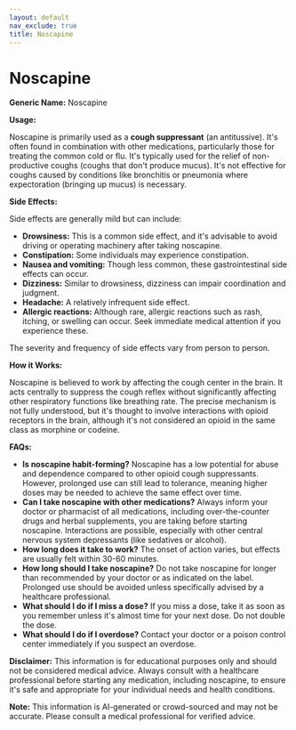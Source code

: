 ```yaml
---
layout: default
nav_exclude: true
title: Noscapine
---
```


# Noscapine

**Generic Name:** Noscapine

**Usage:**

Noscapine is primarily used as a **cough suppressant** (an antitussive).  It's often found in combination with other medications, particularly those for treating the common cold or flu.  It's typically used for the relief of non-productive coughs (coughs that don't produce mucus).  It's not effective for coughs caused by conditions like bronchitis or pneumonia where expectoration (bringing up mucus) is necessary.


**Side Effects:**

Side effects are generally mild but can include:

* **Drowsiness:** This is a common side effect, and it's advisable to avoid driving or operating machinery after taking noscapine.
* **Constipation:** Some individuals may experience constipation.
* **Nausea and vomiting:** Though less common, these gastrointestinal side effects can occur.
* **Dizziness:**  Similar to drowsiness, dizziness can impair coordination and judgment.
* **Headache:**  A relatively infrequent side effect.
* **Allergic reactions:** Although rare, allergic reactions such as rash, itching, or swelling can occur.  Seek immediate medical attention if you experience these.

The severity and frequency of side effects vary from person to person.


**How it Works:**

Noscapine is believed to work by affecting the cough center in the brain.  It acts centrally to suppress the cough reflex without significantly affecting other respiratory functions like breathing rate.  The precise mechanism is not fully understood, but it's thought to involve interactions with opioid receptors in the brain, although it's not considered an opioid in the same class as morphine or codeine.


**FAQs:**

* **Is noscapine habit-forming?**  Noscapine has a low potential for abuse and dependence compared to other opioid cough suppressants. However, prolonged use can still lead to tolerance, meaning higher doses may be needed to achieve the same effect over time.
* **Can I take noscapine with other medications?**  Always inform your doctor or pharmacist of all medications, including over-the-counter drugs and herbal supplements, you are taking before starting noscapine.  Interactions are possible, especially with other central nervous system depressants (like sedatives or alcohol).
* **How long does it take to work?** The onset of action varies, but effects are usually felt within 30-60 minutes.
* **How long should I take noscapine?**  Do not take noscapine for longer than recommended by your doctor or as indicated on the label. Prolonged use should be avoided unless specifically advised by a healthcare professional.
* **What should I do if I miss a dose?**  If you miss a dose, take it as soon as you remember unless it's almost time for your next dose. Do not double the dose.
* **What should I do if I overdose?** Contact your doctor or a poison control center immediately if you suspect an overdose.


**Disclaimer:** This information is for educational purposes only and should not be considered medical advice. Always consult with a healthcare professional before starting any medication, including noscapine, to ensure it's safe and appropriate for your individual needs and health conditions.


**Note:** This information is AI-generated or crowd-sourced and may not be accurate. Please consult a medical professional for verified advice.